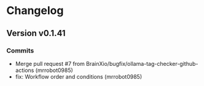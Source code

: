 # Changelog
## Version v0.1.41
### Commits
- Merge pull request #7 from BrainXio/bugfix/ollama-tag-checker-github-actions (mrrobot0985)
- fix: Workflow order and conditions (mrrobot0985)